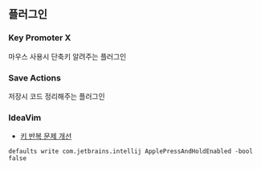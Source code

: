 ## 플러그인

### Key Promoter X

마우스 사용시 단축키 알려주는 플러그인

### Save Actions

저장시 코드 정리해주는 플러그인

### IdeaVim

* [키 반복 문제 개선](https://stackoverflow.com/questions/39606031/intellij-key-repeating-idea-vim)

``` shell
defaults write com.jetbrains.intellij ApplePressAndHoldEnabled -bool false
```

